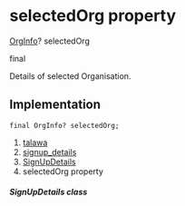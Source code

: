 
<div>

# selectedOrg property

</div>


[OrgInfo](../../models_organization_org_info/OrgInfo-class.md)?
selectedOrg


final




Details of selected Organisation.



## Implementation

``` language-dart
final OrgInfo? selectedOrg;
```







1.  [talawa](../../index.md)
2.  [signup_details](../../views_pre_auth_screens_signup_details/)
3.  [SignUpDetails](../../views_pre_auth_screens_signup_details/SignUpDetails-class.md)
4.  selectedOrg property

##### SignUpDetails class







